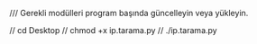 /// Gerekli modülleri program başında güncelleyin veya yükleyin.


// cd Desktop
// chmod +x ip.tarama.py
// ./ip.tarama.py
